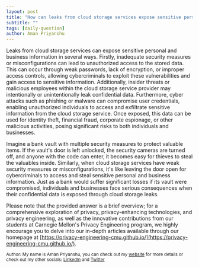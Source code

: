 ```yaml
---
layout: post
title: "How can leaks from cloud storage services expose sensitive personal and business information?"
subtitle: ""
tags: [daily-question]
author: Aman Priyanshu
---
```


Leaks from cloud storage services can expose sensitive personal and business information in several ways. Firstly, inadequate security measures or misconfigurations can lead to unauthorized access to the stored data. This can occur through weak passwords, lack of encryption, or improper access controls, allowing cybercriminals to exploit these vulnerabilities and gain access to sensitive information. Additionally, insider threats or malicious employees within the cloud storage service provider may intentionally or unintentionally leak confidential data. Furthermore, cyber attacks such as phishing or malware can compromise user credentials, enabling unauthorized individuals to access and exfiltrate sensitive information from the cloud storage service. Once exposed, this data can be used for identity theft, financial fraud, corporate espionage, or other malicious activities, posing significant risks to both individuals and businesses.

Imagine a bank vault with multiple security measures to protect valuable items. If the vault's door is left unlocked, the security cameras are turned off, and anyone with the code can enter, it becomes easy for thieves to steal the valuables inside. Similarly, when cloud storage services have weak security measures or misconfigurations, it's like leaving the door open for cybercriminals to access and steal sensitive personal and business information. Just as a bank would suffer significant losses if its vault were compromised, individuals and businesses face serious consequences when their confidential data is exposed through cloud storage leaks.

Please note that the provided answer is a brief overview; for a comprehensive exploration of privacy, privacy-enhancing technologies, and privacy engineering, as well as the innovative contributions from our students at Carnegie Mellon's Privacy Engineering program, we highly encourage you to delve into our in-depth articles available through our homepage at [https://privacy-engineering-cmu.github.io/](https://privacy-engineering-cmu.github.io/).

<small>Author: My name is Aman Priyanshu, you can check out my [website](https://amanpriyanshu.github.io/) for more details or check out my other socials: [LinkedIn](https://www.linkedin.com/in/aman-priyanshu/) and [Twitter](https://twitter.com/AmanPriyanshu6)</small>
